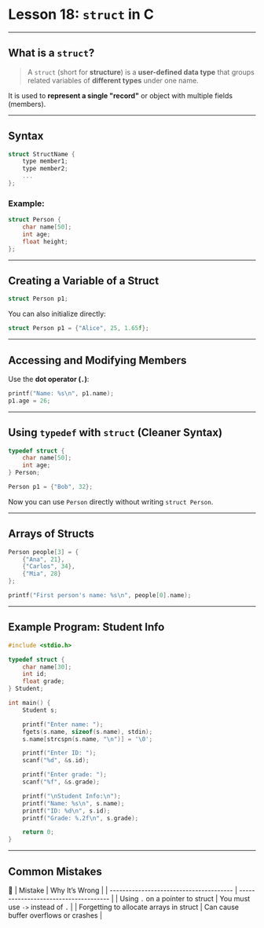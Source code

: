 # Lesson 18: `struct` in C

---

## What is a `struct`?

> A `struct` (short for **structure**) is a **user-defined data type** that groups related variables of **different types** under one name.

It is used to **represent a single "record"** or object with multiple fields (members).

---

## Syntax

```c
struct StructName {
    type member1;
    type member2;
    ...
};
```

### Example:

```c
struct Person {
    char name[50];
    int age;
    float height;
};
```

---

## Creating a Variable of a Struct

```c
struct Person p1;
```

You can also initialize directly:

```c
struct Person p1 = {"Alice", 25, 1.65f};
```

---

## Accessing and Modifying Members

Use the **dot operator (`.`)**:

```c
printf("Name: %s\n", p1.name);
p1.age = 26;
```

---

## Using `typedef` with `struct` (Cleaner Syntax)

```c
typedef struct {
    char name[50];
    int age;
} Person;

Person p1 = {"Bob", 32};
```

Now you can use `Person` directly without writing `struct Person`.

---

## Arrays of Structs

```c
Person people[3] = {
    {"Ana", 21},
    {"Carlos", 34},
    {"Mia", 28}
};

printf("First person's name: %s\n", people[0].name);
```

---

## Example Program: Student Info

```c
#include <stdio.h>

typedef struct {
    char name[30];
    int id;
    float grade;
} Student;

int main() {
    Student s;

    printf("Enter name: ");
    fgets(s.name, sizeof(s.name), stdin);
    s.name[strcspn(s.name, "\n")] = '\0';

    printf("Enter ID: ");
    scanf("%d", &s.id);

    printf("Enter grade: ");
    scanf("%f", &s.grade);

    printf("\nStudent Info:\n");
    printf("Name: %s\n", s.name);
    printf("ID: %d\n", s.id);
    printf("Grade: %.2f\n", s.grade);

    return 0;
}
```

---

## Common Mistakes
 🛑
| Mistake                                 | Why It’s Wrong                        |
| --------------------------------------- | ------------------------------------- |
| Using `.` on a pointer to struct        | You must use `->` instead of `.`      |
| Forgetting to allocate arrays in struct | Can cause buffer overflows or crashes |
